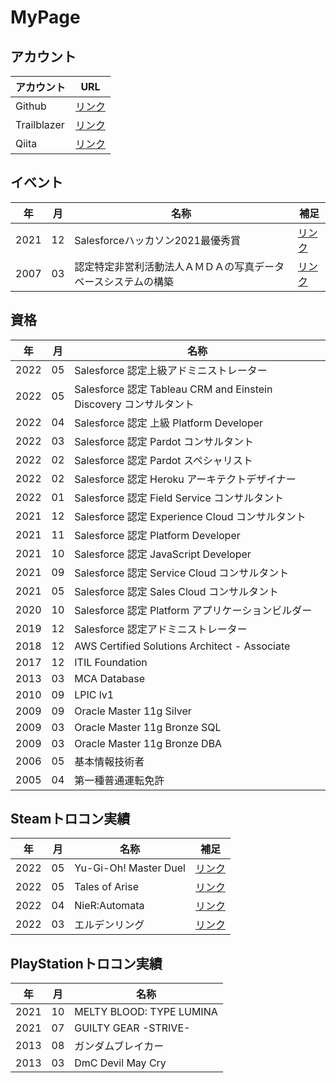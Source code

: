 # MyPage

## アカウント

|アカウント|URL|
|---|---|
|Github|[リンク](https://github.com/yfujii01)|
|Trailblazer|[リンク](https://trailblazer.me/id/yuyafujii01)|
|Qiita|[リンク](https://qiita.com/yfujii01)|

## イベント

|年|月|名称|補足|
|---|---|---|---|
|2021|12|Salesforceハッカソン2021最優秀賞|[リンク](https://developer.salesforce.com/jpblogs/2021/12/salesforce-hackathon-2021-result/)|
|2007|03|認定特定非営利活動法人ＡＭＤＡの写真データベースシステムの構築|[リンク](https://amda.or.jp/journal/?work_id=536)|

## 資格

|年|月|名称|
|---|---|---|
|2022|05|Salesforce 認定上級アドミニストレーター|
|2022|05|Salesforce 認定 Tableau CRM and Einstein Discovery コンサルタント|
|2022|04|Salesforce 認定 上級 Platform Developer|
|2022|03|Salesforce 認定 Pardot コンサルタント|
|2022|02|Salesforce 認定 Pardot スペシャリスト|
|2022|02|Salesforce 認定 Heroku アーキテクトデザイナー|
|2022|01|Salesforce 認定 Field Service コンサルタント|
|2021|12|Salesforce 認定 Experience Cloud コンサルタント|
|2021|11|Salesforce 認定 Platform Developer|
|2021|10|Salesforce 認定 JavaScript Developer|
|2021|09|Salesforce 認定 Service Cloud コンサルタント|
|2021|05|Salesforce 認定 Sales Cloud コンサルタント|
|2020|10|Salesforce 認定 Platform アプリケーションビルダー|
|2019|12|Salesforce 認定アドミニストレーター|
|2018|12|AWS Certified Solutions Architect - Associate|
|2017|12|ITIL Foundation|
|2013|03|MCA Database|
|2010|09|LPIC lv1|
|2009|09|Oracle Master 11g Silver|
|2009|03|Oracle Master 11g Bronze SQL|
|2009|03|Oracle Master 11g Bronze DBA|
|2006|05|基本情報技術者|
|2005|04|第一種普通運転免許|

## Steamトロコン実績

|年|月|名称|補足|
|---|---|---|---|
|2022|05|Yu-Gi-Oh! Master Duel|[リンク](https://steamcommunity.com/profiles/76561199241957435/stats/1449850/?tab=achievements)|
|2022|05|Tales of Arise|[リンク](https://steamcommunity.com/profiles/76561199241957435/stats/740130/?tab=achievements)|
|2022|04|NieR:Automata|[リンク](https://steamcommunity.com/profiles/76561199241957435/stats/524220/?tab=achievements)|
|2022|03|エルデンリング|[リンク](https://steamcommunity.com/profiles/76561199241957435/stats/1245620/?tab=achievements)|

## PlayStationトロコン実績

|年|月|名称|
|---|---|---|
|2021|10|MELTY BLOOD: TYPE LUMINA|
|2021|07|GUILTY GEAR -STRIVE-|
|2013|08|ガンダムブレイカー|
|2013|03|DmC Devil May Cry|
